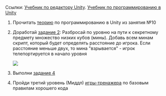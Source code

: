 Ссылки: [Учебник по редактору Unity](http://unity3d.unium.ru/). [Учебник по программированию в Unity](https://github.com/UniumGames/Lessons)

1. Прочитать [теорию](https://github.com/UniumGames/Lessons/tree/master/10) по программированию в Unity из занятия №10

2. Доработай [задание 2](https://github.com/UniumGames/Lessons/tree/master/10/02): Разбросай по уровню на пути к секретному предмету множество низких кубов (мины). Добавь всем минам скрипт, который будет определять расстояние до игрока. Если расстояние меньше двух, то мина "взрывается" - игрок телепортируется в начало уровня

   ![](https://api.monosnap.com/rpc/file/download?id=vPXobWp9ahMgh4ZUZ9gNJ2C542wZCD)

3. Выполни [задание 4](https://github.com/UniumGames/Lessons/tree/master/10/04)

4. Пройди третий уровень (Миддл) [игры-тренажера](https://cleancodegame.github.io/) по базовым правилам хорошего кода